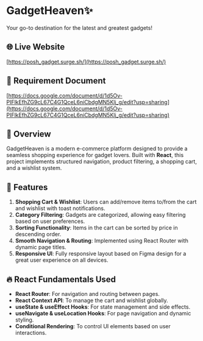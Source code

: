 # GadgetHeaven✨

Your go-to destination for the latest and greatest gadgets!

## 🌐 Live Website
[https://posh_gadget.surge.sh/](https://posh_gadget.surge.sh/)

## 📜 Requirement Document
[https://docs.google.com/document/d/1d5Ov-PIFlkEfhZG9cL67C4G1QceL6niCbdgMN5Klj_g/edit?usp=sharing](https://docs.google.com/document/d/1d5Ov-PIFlkEfhZG9cL67C4G1QceL6niCbdgMN5Klj_g/edit?usp=sharing) <!-- Replace with actual link -->

## 📌 Overview
GadgetHeaven is a modern e-commerce platform designed to provide a seamless shopping experience for gadget lovers. Built with **React**, this project implements structured navigation, product filtering, a shopping cart, and a wishlist system.

## 🚀 Features
1. **Shopping Cart & Wishlist**: Users can add/remove items to/from the cart and wishlist with toast notifications.
2. **Category Filtering**: Gadgets are categorized, allowing easy filtering based on user preferences.
3. **Sorting Functionality**: Items in the cart can be sorted by price in descending order.
4. **Smooth Navigation & Routing**: Implemented using React Router with dynamic page titles.
5. **Responsive UI**: Fully responsive layout based on Figma design for a great user experience on all devices.

## 🔥 React Fundamentals Used
- **React Router**: For navigation and routing between pages.
- **React Context API**: To manage the cart and wishlist globally.
- **useState & useEffect Hooks**: For state management and side effects.
- **useNavigate & useLocation Hooks**: For page navigation and dynamic styling.
- **Conditional Rendering**: To control UI elements based on user interactions.
